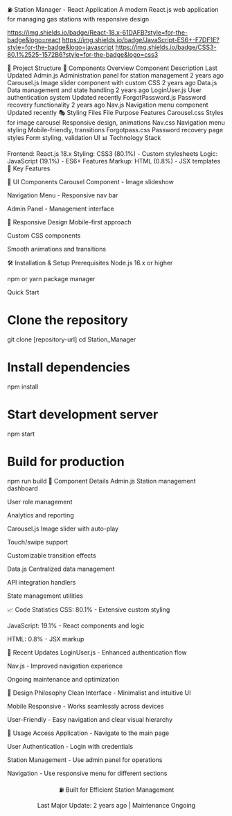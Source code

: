 ⛽ Station Manager - React Application
A modern React.js web application for managing gas stations with responsive design

https://img.shields.io/badge/React-18.x-61DAFB?style=for-the-badge&logo=react
https://img.shields.io/badge/JavaScript-ES6+-F7DF1E?style=for-the-badge&logo=javascript
https://img.shields.io/badge/CSS3-80.1%2525-1572B6?style=for-the-badge&logo=css3

📁 Project Structure
🎨 Components Overview
Component	Description	Last Updated
Admin.js	Administration panel for station management	2 years ago
Carousel.js	Image slider component with custom CSS	2 years ago
Data.js	Data management and state handling	2 years ago
LoginUser.js	User authentication system	Updated recently
ForgotPassword.js	Password recovery functionality	2 years ago
Nav.js	Navigation menu component	Updated recently
🎭 Styling Files
File	Purpose	Features
Carousel.css	Styles for image carousel	Responsive design, animations
Nav.css	Navigation menu styling	Mobile-friendly, transitions
Forgotpass.css	Password recovery page styles	Form styling, validation UI
📊 Technology Stack

Frontend:    React.js 18.x
Styling:     CSS3 (80.1%) - Custom stylesheets
Logic:       JavaScript (19.1%) - ES6+ Features
Markup:      HTML (0.8%) - JSX templates
🚀 Key Features

🎠 UI Components
Carousel Component - Image slideshow

Navigation Menu - Responsive nav bar

Admin Panel - Management interface

📱 Responsive Design
Mobile-first approach

Custom CSS components

Smooth animations and transitions

🛠️ Installation & Setup
Prerequisites
Node.js 16.x or higher

npm or yarn package manager

Quick Start


# Clone the repository
git clone [repository-url]
cd Station_Manager

# Install dependencies
npm install

# Start development server
npm start

# Build for production
npm run build
🎯 Component Details
Admin.js
Station management dashboard

User role management

Analytics and reporting

Carousel.js
Image slider with auto-play

Touch/swipe support

Customizable transition effects

Data.js
Centralized data management

API integration handlers

State management utilities

📈 Code Statistics
CSS: 80.1% - Extensive custom styling

JavaScript: 19.1% - React components and logic

HTML: 0.8% - JSX markup

🔄 Recent Updates
LoginUser.js - Enhanced authentication flow

Nav.js - Improved navigation experience

Ongoing maintenance and optimization

🎨 Design Philosophy
Clean Interface - Minimalist and intuitive UI

Mobile Responsive - Works seamlessly across devices

User-Friendly - Easy navigation and clear visual hierarchy

📝 Usage
Access Application - Navigate to the main page

User Authentication - Login with credentials

Station Management - Use admin panel for operations

Navigation - Use responsive menu for different sections

<div align="center">
⛽ Built for Efficient Station Management

Last Major Update: 2 years ago | Maintenance Ongoing
